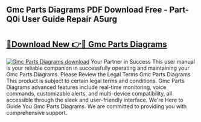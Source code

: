## Gmc Parts Diagrams PDF Download Free - Part-Q0i User Guide Repair A5urg

# <h2><a href="http://dfrtpx.blite.top/?on=Gmc+Parts+Diagrams">🔗Download New 👉🔴 Gmc Parts Diagrams</a></h2>

[![Gmc Parts Diagrams download](https://i.imgur.com/lujVjoI.png)](http://dfrtpx.blite.top/?on=Gmc+Parts+Diagrams)
Your Partner in Success This user manual is your reliable companion in successfully operating and maintaining your Gmc Parts Diagrams. Please Review the Legal Terms Gmc Parts Diagrams This product is subject to certain legal terms and conditions. Gmc Parts Diagrams advanced features include real-time monitoring, voice commands, customizable alerts, and multi-device compatibility, all accessible through the sleek and user-friendly interface. We're Here to Guide You Gmc Parts Diagrams. We are committed to providing you with comprehensive support.
